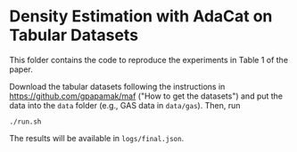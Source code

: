 # Density Estimation with AdaCat on Tabular Datasets

This folder contains the code to reproduce the experiments in Table 1 of the paper.

Download the tabular datasets following the instructions in https://github.com/gpapamak/maf ("How to get the datasets") and put the data into the `data` folder (e.g., GAS data in `data/gas`). Then, run 

```
./run.sh
```

The results will be available in `logs/final.json`.
